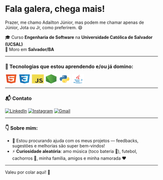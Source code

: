# Fala galera, chega mais!
Prazer, me chamo Adailton Júnior, mas podem me chamar apenas de Júnior, Jota ou Jr, como preferirem. 😄

🎓 Curso **Engenharia de Software** na **Universidade Católica de Salvador (UCSAL)**  
📍 Moro em **Salvador/BA**

---

### 🚀 Tecnologias que estou aprendendo e/ou já domino:

<div style="display: inline_block">
  <img align="center" alt="HTML" height="30" width="40" src="https://raw.githubusercontent.com/devicons/devicon/master/icons/html5/html5-original.svg">
  <img align="center" alt="CSS" height="30" width="40" src="https://raw.githubusercontent.com/devicons/devicon/master/icons/css3/css3-original.svg">
  <img align="center" alt="JavaScript" height="30" width="40" src="https://raw.githubusercontent.com/devicons/devicon/master/icons/javascript/javascript-original.svg">
  <img align="center" alt="NodeJS" height="30" width="40" src="https://raw.githubusercontent.com/devicons/devicon/master/icons/nodejs/nodejs-original.svg">
  <img align="center" alt="Python" height="30" width="40" src="https://raw.githubusercontent.com/devicons/devicon/master/icons/python/python-original.svg">
  <img align="center" alt="Java" height="30" width="40" src="https://raw.githubusercontent.com/devicons/devicon/master/icons/java/java-original.svg">
</div>

---

### 📬 Contato

[![LinkedIn](https://img.shields.io/badge/LinkedIn-0077B5?style=for-the-badge&logo=linkedin&logoColor=white)](https://www.linkedin.com/in/jr-dev)
[![Instagram](https://img.shields.io/badge/Instagram-E4405F?style=for-the-badge&logo=instagram&logoColor=white)](https://www.instagram.com/jr_s1lva)
[![Gmail](https://img.shields.io/badge/E-mail-D14836?style=for-the-badge&logo=gmail&logoColor=white)](mailto:adailtonjunior0604@gmail.com)

---

### 👇 Sobre mim:

- 🤔 Estou procurando ajuda com os meus projetos — feedbacks, sugestões e melhorias são super bem-vindos!
- ⚡ **Curiosidade aleatória**: amo música (toco bateria 🥁), futebol, cachorros 🐶, minha família, amigos e minha namorada ❤️

---

Valeu por colar aqui! 🚀
